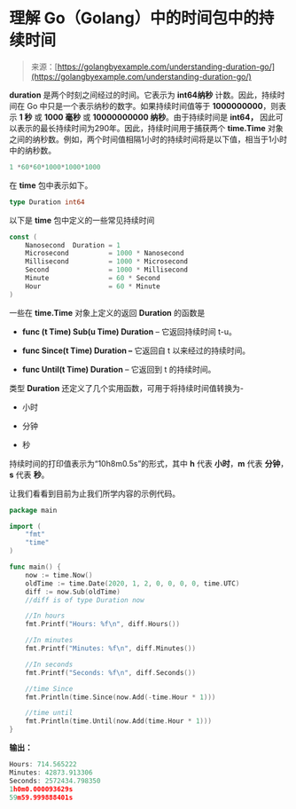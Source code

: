 <!--yml

类别：未分类

日期：2024-10-13 06:08:22

-->

# 理解 Go（Golang）中的时间包中的持续时间

> 来源：[https://golangbyexample.com/understanding-duration-go/](https://golangbyexample.com/understanding-duration-go/)

**duration** 是两个时刻之间经过的时间。它表示为 **int64纳秒** 计数。因此，持续时间在 Go 中只是一个表示纳秒的数字。如果持续时间值等于 **1000000000**，则表示 **1 秒** 或 **1000 毫秒** 或 **10000000000 纳秒**。由于持续时间是 **int64，** 因此可以表示的最长持续时间为290年。因此，持续时间用于捕获两个 **time.Time** 对象之间的纳秒数。例如，两个时间值相隔1小时的持续时间将是以下值，相当于1小时中的纳秒数。

```go
1 *60*60*1000*1000*1000
```

在 **time** 包中表示如下。

```go
type Duration int64
```

以下是 **time** 包中定义的一些常见持续时间

```go
const (
    Nanosecond  Duration = 1
    Microsecond          = 1000 * Nanosecond
    Millisecond          = 1000 * Microsecond
    Second               = 1000 * Millisecond
    Minute               = 60 * Second
    Hour                 = 60 * Minute
)
```

一些在 **time.Time** 对象上定义的返回 **Duration** 的函数是

+   **func (t Time) Sub(u Time) Duration** – 它返回持续时间 t-u。

+   **func Since(t Time) Duration –** 它返回自 t 以来经过的持续时间。

+   **func Until(t Time) Duration** – 它返回到 t 的持续时间。

类型 **Duration** 还定义了几个实用函数，可用于将持续时间值转换为-

+   小时

+   分钟

+   秒

持续时间的打印值表示为“10h8m0.5s”的形式，其中 **h** 代表 **小时**，**m** 代表 **分钟**，**s** 代表 **秒**。

让我们看看到目前为止我们所学内容的示例代码。

```go
package main

import (
    "fmt"
    "time"
)

func main() {
    now := time.Now()
    oldTime := time.Date(2020, 1, 2, 0, 0, 0, 0, time.UTC)
    diff := now.Sub(oldTime)
    //diff is of type Duration now

    //In hours
    fmt.Printf("Hours: %f\n", diff.Hours())

    //In minutes
    fmt.Printf("Minutes: %f\n", diff.Minutes())

    //In seconds
    fmt.Printf("Seconds: %f\n", diff.Seconds())

    //time Since
    fmt.Println(time.Since(now.Add(-time.Hour * 1)))

    //time until
    fmt.Println(time.Until(now.Add(time.Hour * 1)))
}
```

**输出：**

```go
Hours: 714.565222
Minutes: 42873.913306
Seconds: 2572434.798350
1h0m0.000093629s
59m59.999888401s
```
